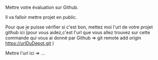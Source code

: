 Mettre votre évaluation sur Github.

Il va falloir mettre projet en public.


Pour que je puisse vérifier si c'est bon,
mettez moi l'url de votre projet github ici (pour vous aidez,c'est l'url que vous allez trouvez sur cette commande qui vous ai donné par Github => git remote add origin https://urlDuDepot.git )


Mettre l'url ici => ...



